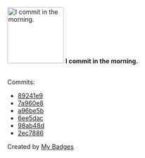 <img src="https://my-badges.github.io/my-badges/morning-commits.png" alt="I commit in the morning." title="I commit in the morning." width="128">
<strong>I commit in the morning.</strong>
<br><br>

Commits:

- <a href="https://github.com/Siddhant-K-code/openfga/commit/89241e9c9a34f140ffe413fa7d1e3987a5edb6e8">89241e9</a>
- <a href="https://github.com/gitpod-io/CDE-Universe/commit/7a960e8f1e10c4dd62f75c088f1e47b0136b9fff">7a960e8</a>
- <a href="https://github.com/gitpod-io/CDE-Universe/commit/a96be5b7006c686fbda8f16936970f3271a7e288">a96be5b</a>
- <a href="https://github.com/gitpod-io/CDE-Universe/commit/6ee5daca40f195b9ba63a33a7037c78ba0069ec9">6ee5dac</a>
- <a href="https://github.com/gitpod-io/CDE-Universe/commit/98ab48d20bfbb742ccfdf7bcb25df35623abb9e2">98ab48d</a>
- <a href="https://github.com/gitpod-io/CDE-Universe/commit/2ec7886daed3269444f863fbba5ad0d7f1becb26">2ec7886</a>


Created by <a href="https://github.com/my-badges/my-badges">My Badges</a>